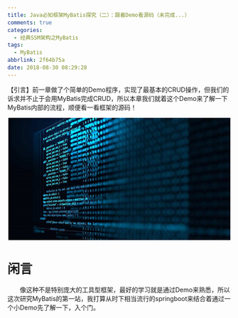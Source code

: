 ```yaml
---
title: Java必知框架MyBatis探究（二）：跟着Demo看源码（未完成...）
comments: true
categories:
  - 经典SSM架构之MyBatis
tags:
  - MyBatis
abbrlink: 2f64b75a
date: 2018-08-30 08:29:28
---
```

【引言】前一章做了个简单的Demo程序，实现了最基本的CRUD操作，但我们的诉求并不止于会用MyBatis完成CRUD，所以本章我们就着这个Demo来了解一下MyBatis内部的流程，顺便看一看框架的源码！
<div align=center><img src="https://github.com/ttfisher/images/raw/master/public/000023.jpg" width="500"/></div>
<!-- more -->

# 闲言
&emsp;&emsp;像这种不是特别庞大的工具型框架，最好的学习就是通过Demo来熟悉，所以这次研究MyBatis的第一站，我打算从时下相当流行的springboot来结合着通过一个小Demo先了解一下，入个门。